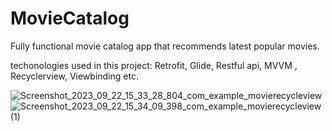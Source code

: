 # MovieCatalog
Fully functional movie catalog app that recommends latest popular movies.

techonologies used in this project: Retrofit, Glide, Restful api, MVVM , Recyclerview, Viewbinding etc.


![Screenshot_2023_09_22_15_33_28_804_com_example_movierecycleview](https://github.com/kamyab9k/MovieCatalog/assets/126459043/1c752e84-ebc9-4cd8-8fa3-2974951bc140)  ![Screenshot_2023_09_22_15_34_09_398_com_example_movierecycleview (1)](https://github.com/kamyab9k/MovieCatalog/assets/126459043/1a92ecef-cd49-4f55-8a29-6f35dcdf9ccc)


